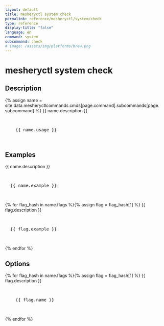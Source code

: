 ```yaml
---
layout: default
title: mesheryctl system check
permalink: reference/mesheryctl/system/check
type: reference
display-title: "false"
language: en
command: system
subcommand: check
# image: /assets/img/platforms/brew.png
---
```


<!-- Copy this template to create individual doc pages for each mesheryctl commands -->

<!-- Name of the command -->
# mesheryctl system check

## Description 

{% assign name = site.data.mesheryctlcommands.cmds[page.command].subcommands[page.subcommand] %}
{{ name.description }}


<!-- Basic usage of the command -->
<pre class="codeblock-pre">
  <div class="codeblock">
    {{ name.usage }} 
  </div>
</pre> 

<!-- All possible example use cases of the command -->
## Examples

{{ name.description }}
<pre class="codeblock-pre">
  <div class="codeblock">
  {{ name.example }}
  </div>
</pre>
{% for flag_hash in name.flags %}{% assign flag = flag_hash[1] %}
{{ flag.description }}
<pre class="codeblock-pre">
  <div class="codeblock">
  {{ flag.example }}
  </div>
</pre>
{% endfor %}
<br/>


<!-- Options/Flags available in this command -->
## Options

{% for flag_hash in name.flags %}{% assign flag = flag_hash[1] %}
{{ flag.description }}
<pre class="codeblock-pre">
  <div class="codeblock">
    {{ flag.name }}
  </div>
</pre>
{% endfor %}
<br/>